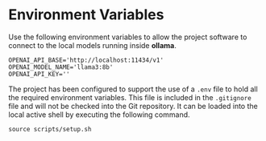 # Environment Variables

Use the following environment variables to allow the project software to connect
to the local models running inside **ollama**.

    OPENAI_API_BASE='http://localhost:11434/v1'
    OPENAI_MODEL_NAME='llama3:8b'
    OPENAI_API_KEY=''

The project has been configured to support the use of a `.env` file to hold all
the required environment variables.  This file is included in the `.gitignore` file
and will not be checked into the Git repository. It can be loaded into the local active
shell by executing the following command.

    source scripts/setup.sh
